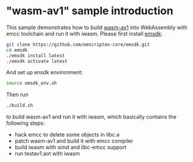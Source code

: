"wasm-av1" sample introduction
==============
This sample demonstrates how to build [wasm-av1](https://github.com/GoogleChromeLabs/wasm-av1) into WebAssembly with emcc toolchain and run it with iwasm. Please first install [emsdk](https://github.com/emscripten-core/emsdk):
```bash
git clone https://github.com/emscripten-core/emsdk.git
cd emsdk
./emsdk install latest
./emsdk activate latest
```
And set up ensdk environment:
```bash
source emsdk_env.sh
```
Then run
```bash
./build.sh
```
to build wasm-av1 and run it with iwasm, which basically contains the following steps:
- hack emcc to delete some objects in libc.a
- patch wasm-av1 and build it with emcc compiler
- build iwasm with simd and libc-emcc support
- run testav1.aot with iwasm
